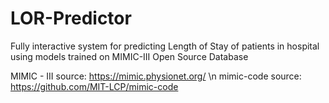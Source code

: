 # LOR-Predictor
Fully interactive system for predicting Length of Stay of patients in hospital using models trained on MIMIC-III Open Source Database

MIMIC - III source: https://mimic.physionet.org/
\n
mimic-code source: https://github.com/MIT-LCP/mimic-code
